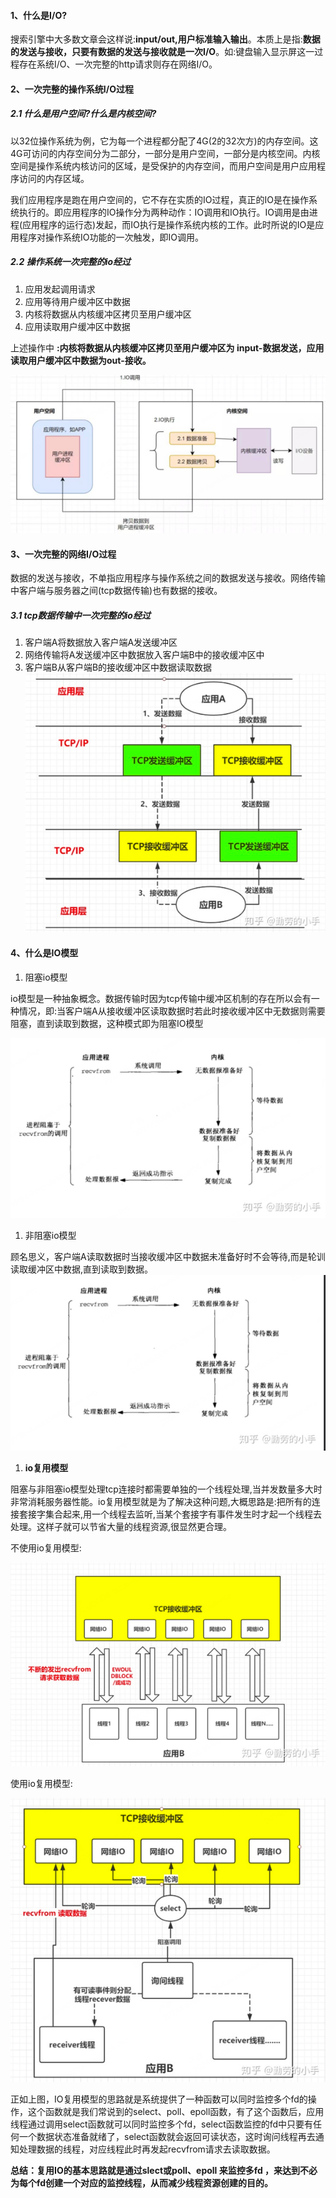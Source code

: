 #### 1、什么是I/O?

搜索引擎中大多数文章会这样说:**input/out,用户标准输入输出**。本质上是指:**数据的发送与接收，只要有数据的发送与接收就是一次I/O**。如:键盘输入显示屏这一过程存在系统I/O、一次完整的http请求则存在网络I/O。

#### 2、一次完整的操作系统I/O过程

##### 2.1 什么是用户空间?什么是内核空间?

以32位操作系统为例，它为每一个进程都分配了4G(2的32次方)的内存空间。这4G可访问的内存空间分为二部分，一部分是用户空间，一部分是内核空间。内核空间是操作系统内核访问的区域，是受保护的内存空间，而用户空间是用户应用程序访问的内存区域。

我们应用程序是跑在用户空间的，它不存在实质的IO过程，真正的IO是在操作系统执行的。即应用程序的IO操作分为两种动作：IO调用和IO执行。IO调用是由进程(应用程序的运行态)发起，而IO执行是操作系统内核的工作。此时所说的IO是应用程序对操作系统IO功能的一次触发，即IO调用。

##### 2.2 操作系统一次完整的io经过

1.  应用发起调用请求
2.  应用等待用户缓冲区中数据
3.  内核将数据从内核缓冲区拷贝至用户缓冲区
4.  应用读取用户缓冲区中数据

上述操作中
**:内核将数据从内核缓冲区拷贝至用户缓冲区为 input-数据发送，应用读取用户缓冲区中数据为out-接收。**

![img_8.png](img_8.png)

#### 3、一次完整的网络I/O过程

数据的发送与接收，不单指应用程序与操作系统之间的数据发送与接收。网络传输中客户端与服务器之间(tcp数据传输)也有数据的接收。

##### 3.1 tcp数据传输中一次完整的io经过

1.  客户端A将数据放入客户端A发送缓冲区
2.  网络传输将A发送缓冲区中数据放入客户端B中的接收缓冲区中
3.  客户端B从客户端B的接收缓冲区中数据读取数据
![img_9.png](img_9.png)

#### 4、什么是IO模型

1.  阻塞io模型

io模型是一种抽象概念。数据传输时因为tcp传输中缓冲区机制的存在所以会有一种情况，即:当客户端A从接收缓冲区读取数据时若此时接收缓冲区中无数据则需要阻塞，直到读取到数据，这种模式即为阻塞IO模型

![img_10.png](img_10.png)

1.  非阻塞io模型

顾名思义，客户端A读取数据时当接收缓冲区中数据未准备好时不会等待,而是轮训读取缓冲区中数据,直到读取到数据。
![img_12.png](img_12.png)

1.  **io复用模型**

阻塞与非阻塞io模型处理tcp连接时都需要单独的一个线程处理,当并发数量多大时非常消耗服务器性能。io复用模型就是为了解决这种问题,大概思路是:把所有的连接套接字集合起来,用一个线程去监听,当某个套接字有事件发生时才起一个线程去处理。这样子就可以节省大量的线程资源,很显然更合理。

不使用io复用模型:

![img_13.png](img_13.png)

使用io复用模型:

![img_14.png](img_14.png)

正如上图，IO复用模型的思路就是系统提供了一种函数可以同时监控多个fd的操作，这个函数就是我们常说到的select、poll、epoll函数，有了这个函数后，应用线程通过调用select函数就可以同时监控多个fd，select函数监控的fd中只要有任何一个数据状态准备就绪了，select函数就会返回可读状态，这时询问线程再去通知处理数据的线程，对应线程此时再发起recvfrom请求去读取数据。

**总结：复用IO的基本思路就是通过slect或poll、epoll 来监控多fd ，来达到不必为每个fd创建一个对应的监控线程，从而减少线程资源创建的目的。**
